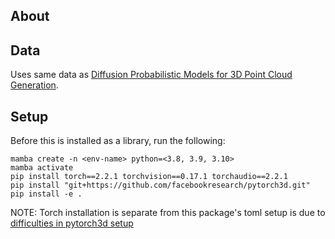 
## About


## Data
Uses same data as [Diffusion Probabilistic Models for 3D Point Cloud Generation](https://github.com/luost26/diffusion-point-cloud).

## Setup 

Before this is installed as a library, run the following:
```
mamba create -n <env-name> python=<3.8, 3.9, 3.10>
mamba activate
pip install torch==2.2.1 torchvision==0.17.1 torchaudio==2.2.1
pip install "git+https://github.com/facebookresearch/pytorch3d.git"
pip install -e .
```
NOTE: Torch installation is separate from this package's toml setup is due to [difficulties in pytorch3d setup](https://github.com/facebookresearch/pytorch3d/issues/1419)

